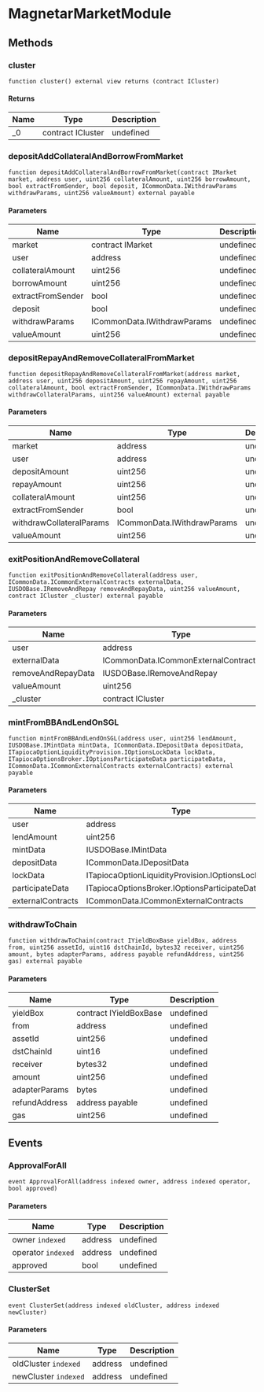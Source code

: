 # MagnetarMarketModule









## Methods

### cluster

```solidity
function cluster() external view returns (contract ICluster)
```






#### Returns

| Name | Type | Description |
|---|---|---|
| _0 | contract ICluster | undefined |

### depositAddCollateralAndBorrowFromMarket

```solidity
function depositAddCollateralAndBorrowFromMarket(contract IMarket market, address user, uint256 collateralAmount, uint256 borrowAmount, bool extractFromSender, bool deposit, ICommonData.IWithdrawParams withdrawParams, uint256 valueAmount) external payable
```





#### Parameters

| Name | Type | Description |
|---|---|---|
| market | contract IMarket | undefined |
| user | address | undefined |
| collateralAmount | uint256 | undefined |
| borrowAmount | uint256 | undefined |
| extractFromSender | bool | undefined |
| deposit | bool | undefined |
| withdrawParams | ICommonData.IWithdrawParams | undefined |
| valueAmount | uint256 | undefined |

### depositRepayAndRemoveCollateralFromMarket

```solidity
function depositRepayAndRemoveCollateralFromMarket(address market, address user, uint256 depositAmount, uint256 repayAmount, uint256 collateralAmount, bool extractFromSender, ICommonData.IWithdrawParams withdrawCollateralParams, uint256 valueAmount) external payable
```





#### Parameters

| Name | Type | Description |
|---|---|---|
| market | address | undefined |
| user | address | undefined |
| depositAmount | uint256 | undefined |
| repayAmount | uint256 | undefined |
| collateralAmount | uint256 | undefined |
| extractFromSender | bool | undefined |
| withdrawCollateralParams | ICommonData.IWithdrawParams | undefined |
| valueAmount | uint256 | undefined |

### exitPositionAndRemoveCollateral

```solidity
function exitPositionAndRemoveCollateral(address user, ICommonData.ICommonExternalContracts externalData, IUSDOBase.IRemoveAndRepay removeAndRepayData, uint256 valueAmount, contract ICluster _cluster) external payable
```





#### Parameters

| Name | Type | Description |
|---|---|---|
| user | address | undefined |
| externalData | ICommonData.ICommonExternalContracts | undefined |
| removeAndRepayData | IUSDOBase.IRemoveAndRepay | undefined |
| valueAmount | uint256 | undefined |
| _cluster | contract ICluster | undefined |

### mintFromBBAndLendOnSGL

```solidity
function mintFromBBAndLendOnSGL(address user, uint256 lendAmount, IUSDOBase.IMintData mintData, ICommonData.IDepositData depositData, ITapiocaOptionLiquidityProvision.IOptionsLockData lockData, ITapiocaOptionsBroker.IOptionsParticipateData participateData, ICommonData.ICommonExternalContracts externalContracts) external payable
```





#### Parameters

| Name | Type | Description |
|---|---|---|
| user | address | undefined |
| lendAmount | uint256 | undefined |
| mintData | IUSDOBase.IMintData | undefined |
| depositData | ICommonData.IDepositData | undefined |
| lockData | ITapiocaOptionLiquidityProvision.IOptionsLockData | undefined |
| participateData | ITapiocaOptionsBroker.IOptionsParticipateData | undefined |
| externalContracts | ICommonData.ICommonExternalContracts | undefined |

### withdrawToChain

```solidity
function withdrawToChain(contract IYieldBoxBase yieldBox, address from, uint256 assetId, uint16 dstChainId, bytes32 receiver, uint256 amount, bytes adapterParams, address payable refundAddress, uint256 gas) external payable
```





#### Parameters

| Name | Type | Description |
|---|---|---|
| yieldBox | contract IYieldBoxBase | undefined |
| from | address | undefined |
| assetId | uint256 | undefined |
| dstChainId | uint16 | undefined |
| receiver | bytes32 | undefined |
| amount | uint256 | undefined |
| adapterParams | bytes | undefined |
| refundAddress | address payable | undefined |
| gas | uint256 | undefined |



## Events

### ApprovalForAll

```solidity
event ApprovalForAll(address indexed owner, address indexed operator, bool approved)
```





#### Parameters

| Name | Type | Description |
|---|---|---|
| owner `indexed` | address | undefined |
| operator `indexed` | address | undefined |
| approved  | bool | undefined |

### ClusterSet

```solidity
event ClusterSet(address indexed oldCluster, address indexed newCluster)
```





#### Parameters

| Name | Type | Description |
|---|---|---|
| oldCluster `indexed` | address | undefined |
| newCluster `indexed` | address | undefined |



